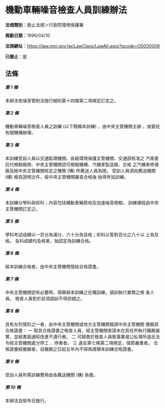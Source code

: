 # 機動車輛噪音檢查人員訓練辦法

**法規類別**：廢止法規＞行政院環境保護署

**異動日期**：1996/04/10  

**法規網址**：https://law.moj.gov.tw/LawClass/LawAll.aspx?pcode=O0030008

**已廢止**：是



## 法條
##### 第 1 條
本辦法依噪音管制法施行細則第十四條第二項規定訂定之。

##### 第 2 條
機動車輛噪音檢查人員之訓練 (以下簡稱本訓練) ，由中央主管機關主辦
，或委託有關機構辦理。

##### 第 3 條
本訓練受訓人員以交通監理機關、各級環境保護主管機關、交通部核准之
汽車委託代檢驗廠商、中央主管機關認可檢驗機構、汽機車製造廠、合格
之汽機車修理廠及經中央主管機關核定之機關 (構) 所薦送人員為限。
受訓人員須由薦送機關 (構) 檢具證明文件，經中央主管機關審查合格後
始得參加訓練。

##### 第 4 條
本訓練分學科與術科；內容包括機動車輛原地及加速噪音檢驗。
訓練課程由中央主管機關訂定之。

##### 第 5 條
學科考試成績以一百分為滿分，六十分為及格；術科以答對百分之八十以
上為及格。
各科成績均及格者，始認定為訓練合格。

##### 第 6 條
經本訓練合格者，由中央主管機關發給合格證書。

##### 第 7 條
中央主管機關認有必要時，得舉辦本訓練之在職訓練，調訓執行業務之檢
查人員。
檢查人員對於前項調訓不得拒絕之。

##### 第 8 條
具有左列情形之一者，由中央主管機關或地方主管機關報請中央主管機關
撤銷其合格證書：
  一  取具合格證書之檢查人員，經主管機關查證未在其任所執行職務屬
      實，並經書面通知改進不遵行者。
  二  可歸責於檢查人員致事業或公私場所違反法令經主管機關處分停工
      、停業者。
  三  違反第七條第二項規定，情節嚴重者。
合格證書經撤銷者，自撤銷之日起五年內不得再請領本訓練合格證書。

##### 第 9 條
受訓人員所需訓練費用由各薦送機關 (構) 負擔。

##### 第 10 條
本辦法自發布日施行。


